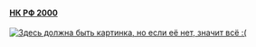#### [НК РФ 2000](https://lalawland.github.io/eurasia/russia/taxes)

[![Здесь должна быть картинка, но если её нет, значит всё :(](https://p2.tabor.ru/feed/2016-06-29/14412101/88780_760x500.jpg)](https://p2.tabor.ru/feed/2016-06-29/14412101/88780_760x500.jpg)
